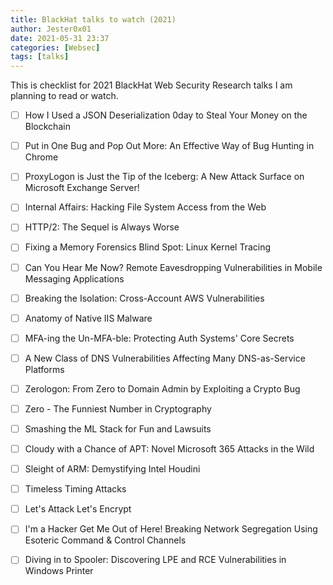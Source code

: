 ```yaml
---
title: BlackHat talks to watch (2021)
author: Jester0x01
date: 2021-05-31 23:37
categories: [Websec]
tags: [talks]
---
```


This is checklist for 2021 BlackHat Web Security Research talks I am planning to read or watch.

- [ ] How I Used a JSON Deserialization 0day to Steal Your Money on the Blockchain

- [ ] Put in One Bug and Pop Out More: An Effective Way of Bug Hunting in Chrome

- [ ] ProxyLogon is Just the Tip of the Iceberg: A New Attack Surface on Microsoft Exchange Server!

- [ ] Internal Affairs: Hacking File System Access from the Web

- [ ] HTTP/2: The Sequel is Always Worse

- [ ] Fixing a Memory Forensics Blind Spot: Linux Kernel Tracing

- [ ] Can You Hear Me Now? Remote Eavesdropping Vulnerabilities in Mobile Messaging Applications

- [ ] Breaking the Isolation: Cross-Account AWS Vulnerabilities

- [ ] Anatomy of Native IIS Malware

- [ ] MFA-ing the Un-MFA-ble: Protecting Auth Systems' Core Secrets

- [ ] A New Class of DNS Vulnerabilities Affecting Many DNS-as-Service Platforms

- [ ] Zerologon: From Zero to Domain Admin by Exploiting a Crypto Bug

- [ ] Zero - The Funniest Number in Cryptography

- [ ] Smashing the ML Stack for Fun and Lawsuits

- [ ] Cloudy with a Chance of APT: Novel Microsoft 365 Attacks in the Wild

- [ ] Sleight of ARM: Demystifying Intel Houdini

- [ ] Timeless Timing Attacks

- [ ] Let's Attack Let's Encrypt

- [ ] I'm a Hacker Get Me Out of Here! Breaking Network Segregation Using Esoteric Command & Control Channels

- [ ] Diving in to Spooler: Discovering LPE and RCE Vulnerabilities in Windows Printer
